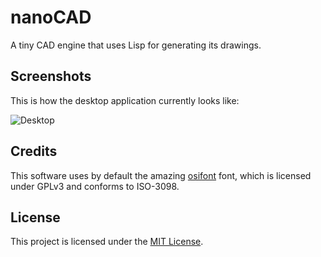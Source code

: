 # nanoCAD

A tiny CAD engine that uses Lisp for generating its drawings.

## Screenshots

This is how the desktop application currently looks like:

![Desktop](/screenshots/desktop/2019-06-01_1920x1080.png?raw=true)

## Credits

This software uses by default the amazing [osifont](https://github.com/hikikomori82/osifont) font, which is licensed under GPLv3 and conforms to ISO-3098.

## License

This project is licensed under the [MIT License](/LICENSE).
